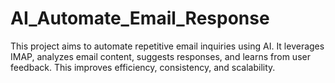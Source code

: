 # AI_Automate_Email_Response
This project aims to automate repetitive email inquiries using AI. It leverages IMAP, analyzes email content, suggests responses, and learns from user feedback. This improves efficiency, consistency, and scalability.

